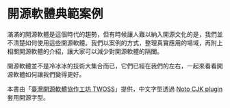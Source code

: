 # 開源軟體典範案例

滿滿的開源軟體是這個時代的趨勢，但有時候讓人難以納入開源文化的是，我們並不清楚如何使用這些開源軟體。我們以案例的方式，整理真實應用的場域，再附上相關開源軟體的介紹，讓大家可以減少對開源軟體的隔闔。

開源軟體並不是冷冰冰的技術大集合而已，它們已經在我們的左右，一起來看看開源軟體如何讓我們變得更好。

本書由「[臺灣開源軟體協作工坊 TWOSS](https://twoss.io/)」提供，中文字型透過 [Noto CJK plugin](https://plugins.gitbook.com/plugin/notocjk) 套用開源字型。

